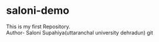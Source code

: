 # saloni-demo
This is my first Repository.
<br>
Author- Saloni Supahiya(uttaranchal university dehradun)
git 